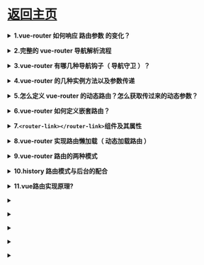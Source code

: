 # [返回主页](https://github.com/yisainan/web-interview/blob/master/README.md)

<b><details><summary>1.vue-router 如何响应 路由参数 的变化？</summary></b>

答案：

</details>

<b><details><summary>2.完整的 vue-router 导航解析流程</summary></b>

答案：

</details>

<b><details><summary>3.vue-router 有哪几种导航钩子（ 导航守卫 ）？</summary></b>

答案：三种

第一种是全局导航钩子：router.beforeEach(to,from,next)，作用：跳转前进行判断拦截。
第二种：组件内的钩子；
第三种：单独路由独享组件

</details>

<b><details><summary>4.vue-router 的几种实例方法以及参数传递</summary></b>

答案：

</details>

<b><details><summary>5.怎么定义 vue-router 的动态路由？怎么获取传过来的动态参数？ </summary></b>

答案：

答：在 router 目录下的 index.js 文件中，对 path 属性加上/:id。 使用 router 对象的 params.id

</details>

<b><details><summary>6.vue-router 如何定义嵌套路由？</summary></b>

答案：

</details>

<b><details><summary>7.`<router-link></router-link>`组件及其属性</summary></b>

答案：

</details>

<b><details><summary>8.vue-router 实现路由懒加载（ 动态加载路由 ）</summary></b>

答案：

[参考](https://segmentfault.com/a/1190000011519350)

</details>

<b><details><summary>9.vue-router 路由的两种模式</summary></b>

答案：

hash history

</details>

<b><details><summary>10.history 路由模式与后台的配合</summary></b>

答案：

</details>

<b><details><summary>11.vue路由实现原理?</summary></b> 

答案：

</details>

<b><details><summary></summary></b> 

答案：

</details>

<b><details><summary></summary></b> 

答案：

</details>

<b><details><summary></summary></b> 

答案：

</details>

<b><details><summary></summary></b> 

答案：

</details>

<b><details><summary></summary></b> 

答案：

</details>